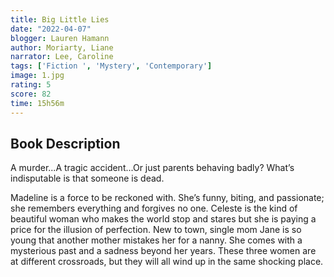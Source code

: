 ```yaml
---
title: Big Little Lies
date: "2022-04-07"
blogger: Lauren Hamann
author: Moriarty, Liane
narrator: Lee, Caroline
tags: ['Fiction ', 'Mystery', 'Contemporary']
image: 1.jpg
rating: 5
score: 82
time: 15h56m
---
```



## Book Description

A murder...A tragic accident...Or just parents behaving badly? What’s indisputable is that someone is dead.

Madeline is a force to be reckoned with. She’s funny, biting, and passionate; she remembers everything and forgives no one. Celeste is the kind of beautiful woman who makes the world stop and stares but she is paying a price for the illusion of perfection. New to town, single mom Jane is so young that another mother mistakes her for a nanny. She comes with a mysterious past and a sadness beyond her years. These three women are at different crossroads, but they will all wind up in the same shocking place.